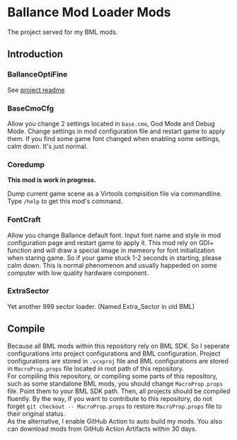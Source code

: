 # Ballance Mod Loader Mods

The project served for my BML mods.

## Introduction

### BallanceOptiFine
 
See [project readme](./BallanceOptiFine/README.md)

### BaseCmoCfg

Allow you change 2 settings located in `base.cmo`, God Mode and Debug Mode. Change settings in mod configuration file and restart game to apply them. If you find some game font changed when enabling some settings, calm down. It's just normal.

### Coredump

**This mod is work in progress.**

Dump current game scene as a Virtools compisition file via commandline. Type `/help` to get this mod's command.

### FontCraft

Allow you change Ballance default font. Input font name and style in mod configuration page and restart game to apply it. This mod rely on GDI+ function and will draw a special image in memeory for font initialization when staring game. So if your game stuck 1-2 seconds in starting, please calm down. This is normal phenomenon and usually happeded on some computer with low quality hardware component.

### ExtraSector

Yet another 999 sector loader. (Named Extra_Sector in old BML)

## Compile

Because all BML mods within this repository rely on BML SDK. So I seperate configurations into project configurations and BML configuration. Project configurations are stored in `.vcxproj` file and BML configurations are stored in `MacroProp.props` file located in root path of this repository.  
For compiling this repository, or compiling some parts of this repository, such as some standalone BML mods, you should change `MacroProp.props` file. Point them to your BML SDK path. Then, all projects should be compiled fluently. By the way, if you want to contribute to this repository, do not forget `git checkout -- MacroProp.props` to restore `MacroProp.props` file to their original status.  
As the alternative, I enable GitHub Action to auto build my mods. You also can download mods from GitHub Action Artifacts within 30 days.
